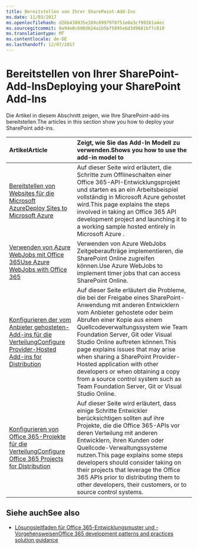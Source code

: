 ```yaml
---
title: Bereitstellen von Ihrer SharePoint-Add-Ins
ms.date: 11/03/2017
ms.openlocfilehash: d26b438935e109c69979f8f51e0a3cf99281a4ec
ms.sourcegitcommit: 0a94e0c600db24a1b5bf5895e6d3d9681bf7c810
ms.translationtype: MT
ms.contentlocale: de-DE
ms.lasthandoff: 12/07/2017
---
```

# <a name="deploying-your-sharepoint-add-ins"></a><span data-ttu-id="3913b-102">Bereitstellen von Ihrer SharePoint-Add-Ins</span><span class="sxs-lookup"><span data-stu-id="3913b-102">Deploying your SharePoint Add-Ins</span></span>

<span data-ttu-id="3913b-103">Die Artikel in diesem Abschnitt zeigen, wie Ihre SharePoint-add-ins bereitstellen.</span><span class="sxs-lookup"><span data-stu-id="3913b-103">The articles in this section show you how to deploy your SharePoint add-ins.</span></span>

|<span data-ttu-id="3913b-104">**Artikel**</span><span class="sxs-lookup"><span data-stu-id="3913b-104">**Article**</span></span>|<span data-ttu-id="3913b-105">**Zeigt, wie Sie das Add-In Modell zu verwenden.**</span><span class="sxs-lookup"><span data-stu-id="3913b-105">**Shows you how to use the add-in model to**</span></span>|
|:-----|:-----|
|[<span data-ttu-id="3913b-106">Bereitstellen von Websites für die Microsoft Azure</span><span class="sxs-lookup"><span data-stu-id="3913b-106">Deploy Sites to Microsoft Azure</span></span>](Move-O365Api-Project-from-Dev-To-Prod.md)|<span data-ttu-id="3913b-107">Auf dieser Seite wird erläutert, die Schritte zum Offlineschalten einer Office 365-API-Entwicklungsprojekt und starten es an ein Arbeitsbeispiel vollständig in Microsoft Azure gehostet wird.</span><span class="sxs-lookup"><span data-stu-id="3913b-107">This page explains the steps involved in taking an Office 365 API development project and launching it to a working sample hosted entirely in Microsoft Azure .</span></span>|
|[<span data-ttu-id="3913b-108">Verwenden von Azure WebJobs mit Office 365</span><span class="sxs-lookup"><span data-stu-id="3913b-108">Use Azure WebJobs with Office 365</span></span>](Use-Microsoft-Azure-WebJobs-with-Office-365.md)|<span data-ttu-id="3913b-109">Verwenden von Azure WebJobs Zeitgeberaufträge implementieren, die SharePoint Online zugreifen können.</span><span class="sxs-lookup"><span data-stu-id="3913b-109">Use Azure WebJobs to implement timer jobs that can access SharePoint Online.</span></span>|
|[<span data-ttu-id="3913b-110">Konfigurieren der vom Anbieter gehosteten-Add-ins für die Verteilung</span><span class="sxs-lookup"><span data-stu-id="3913b-110">Configure Provider-Hosted Add-ins for Distribution</span></span>](Configure-SP-Provider-Hosted-Apps-For-Distribution.md)|<span data-ttu-id="3913b-111">Auf dieser Seite erläutert die Probleme, die bei der Freigabe eines SharePoint-Anwendung mit anderen Entwicklern vom Anbieter gehostete oder beim Abrufen einer Kopie aus einem Quellcodeverwaltungssystem wie Team Foundation Server, Git oder Visual Studio Online auftreten können.</span><span class="sxs-lookup"><span data-stu-id="3913b-111">This page explains issues that may arise when sharing a SharePoint Provider-Hosted application with other developers or when obtaining a copy from a source control system such as Team Foundation Server, Git or Visual Studio Online.</span></span>|
|[<span data-ttu-id="3913b-112">Konfigurieren von Office 365-Projekte für die Verteilung</span><span class="sxs-lookup"><span data-stu-id="3913b-112">Configure Office 365 Projects for Distribution</span></span>](Configure-O365Api-Project-For-Distribution.md)|<span data-ttu-id="3913b-113">Auf dieser Seite wird erläutert, dass einige Schritte Entwickler berücksichtigen sollten auf ihre Projekte, die die Office 365-APIs vor deren Verteilung mit anderen Entwicklern, ihren Kunden oder Quellcode-Verwaltungssysteme nutzen.</span><span class="sxs-lookup"><span data-stu-id="3913b-113">This page explains some steps developers should consider taking on their projects that leverage the Office 365 APIs prior to distributing them to other developers, their customers, or to source control systems.</span></span>|

## <a name="see-also"></a><span data-ttu-id="3913b-114">Siehe auch</span><span class="sxs-lookup"><span data-stu-id="3913b-114">See also</span></span>
<span data-ttu-id="3913b-115"><a name="bk_addresources"> </a></span><span class="sxs-lookup"><span data-stu-id="3913b-115"></span></span>

- [<span data-ttu-id="3913b-116">Lösungsleitfaden für Office 365-Entwicklungsmuster und -Vorgehensweisen</span><span class="sxs-lookup"><span data-stu-id="3913b-116">Office 365 development patterns and practices solution guidance</span></span>](Office-365-development-patterns-and-practices-solution-guidance.md)